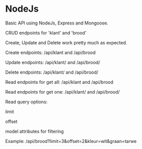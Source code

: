 # NodeJs

Basic API using NodeJs, Express and Mongoose.

CRUD endpoints for 'klant' and 'brood'

Create, Update and Delete work pretty much as expected.

Create endpoints: <host>/api/klant and <host>/api/brood

Update endpoints: <host>/api/klant/<id> and <host>/api/brood/<id>

Delete endpoints: <host>/api/klant/<id> and <host>/api/brood/<id>
  
Read endpoints for get all: <host>/api/klant and <host>/api/brood

Read endpoints for get one: <host>/api/klant/<id> and <host>/api/brood/<id>
  
Read query options:

limit

offset

model attributes for filtering

Example: <host>/api/brood?limit=3&offset=2&kleur=wit&graan=tarwe
